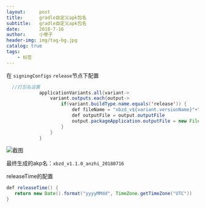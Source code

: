 ```yaml
---
layout:     post  
title:      gradle自定义apk包名 
subtitle:   gradle自定义apk包名
date:       2018-7-16
author:     小卷子
header-img: img/tag-bg.jpg
catalog: true
tags:
    - 标签
---
```




在  `signingConfigs`  `release`节点下配置

~~~JAVA
  //打包名设置
            applicationVariants.all{variant->
                variant.outputs.each{output->
                    if(variant.buildType.name.equals('release')) {
                        def fileName = "xbzd_v${variant.versionName}"+"_${variant.flavorName}"+"_"+releaseTime();
                        def outputFile = output.outputFile
                        output.packageApplication.outputFile = new File(outputFile.parent, fileName)
                    }
                }
            }
~~~





![截图](https://ws3.sinaimg.cn/large/006tKfTcly1ftbnaud21mj31kw0lc0wk.jpg)



最终生成的akp名：`xbzd_v1.1.0_anzhi_20180716`  



releaseTime的配置

~~~java
def releaseTime() {
   return new Date().format("yyyyMMdd", TimeZone.getTimeZone("UTC"))
}
~~~

